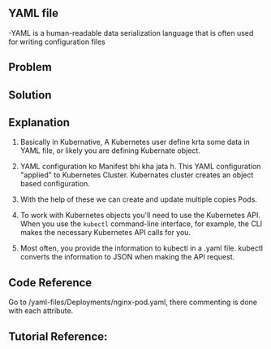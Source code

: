 ## YAML file
-YAML is a human-readable data serialization language that is often used for writing configuration files

## Problem


## Solution


## Explanation
1. Basically in Kubernative, A Kubernetes user define krta some data in YAML file, or likely you are defining Kubernate object.

2. YAML configuration ko Manifest bhi kha jata h. This YAML configuration "applied" to Kubernetes Cluster. Kubernates cluster creates an object based configuration.

3. With the help of these we can create and update multiple copies Pods.

4. To work with Kubernetes objects you'll need to use the Kubernetes API. When you use the ```kubectl``` command-line interface, 
for example, the CLI makes the necessary Kubernetes API calls for you.

5. Most often, you provide the information to kubectl in a .yaml file. kubectl converts the information to JSON when making the API request.

## Code Reference
Go to /yaml-files/Deployments/nginx-pod.yaml, there commenting is done with each attribute.

## Tutorial Reference:
